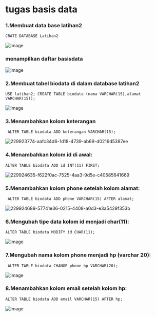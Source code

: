 # tugas basis data
### 1.Membuat data base latihan2
```
CRATE DATABASE Latihan2
```
![image](https://user-images.githubusercontent.com/115862112/230727331-95d36346-69e2-428c-a44b-dab6c34cdc07.png)
### menampilkan daftar basisdata
![image](https://user-images.githubusercontent.com/115862112/230727398-d6243cb4-380a-44f6-9e2b-eee022dad27e.png)

### 2.Membuat tabel biodata di dalam database latihan2
```
USE latihan2; CREATE TABLE biodata (nama VARCHAR(15),alamat VARCHAR(15));
```
![image](https://user-images.githubusercontent.com/115862112/230727493-b303606c-5588-4cc7-b623-8b1479dec6be.png)
### 3.Menambahkan kolom keterangan
```
 ALTER TABLE biodata ADD keterangan VARCHAR(15);
```
![229923774-aafc34d6-1d18-4739-ab69-d0216d5387ee](https://user-images.githubusercontent.com/115862112/230727709-cc161916-45d5-4c2f-8d06-735e6b7f600f.png)


### 4.Menambahkan kolom id di awal:
```
ALTER TABLE biodata ADD id INT(11) FIRST;
```
![229924635-f622f0ac-7525-4aa3-9d5e-c40585641669](https://user-images.githubusercontent.com/115862112/230727783-493d870c-b6f2-4f58-b23b-fa0a2607d7a8.png)
### 5.Menambahkan kolom phone setelah kolom alamat:
```
 ALTER TABLE biodata ADD phone VARCHAR(15) AFTER alamat;
```
![229924689-57741e36-0215-4408-a0d3-e3a5429f353b](https://user-images.githubusercontent.com/115862112/230727875-b41bcea8-43d3-4f7e-9247-8ef87932a978.png)
### 6.Mengubah tipe data kolom id menjadi char(11):
```
ALTER TABLE biodata MODIFY id CHAR(11);
```
![image](https://user-images.githubusercontent.com/115862112/230728053-0136d156-72fa-4b20-b87f-a81659be8290.png)
### 7.Mengubah nama kolom phone menjadi hp (varchar 20):
```
 ALTER TABLE biodata CHANGE phone hp VARCHAR(20);
```
![image](https://user-images.githubusercontent.com/115862112/230728096-20526d0e-002c-4fba-963a-240dcd2b9541.png)
### 8.Menambahkan kolom email setelah kolom hp:
```
ALTER TABLE biodata ADD email VARCHAR(15) AFTER hp;
```
![image](https://user-images.githubusercontent.com/115862112/230728163-a9246061-fb1e-4a4e-b453-7080d156b432.png)
### 

